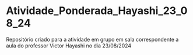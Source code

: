 # Atividade_Ponderada_Hayashi_23_08_24
Repositório criado para a atividade em grupo em sala correspondente a aula do professor Victor Hayashi no dia 23/08/2024
